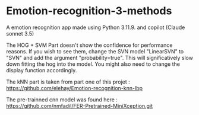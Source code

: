 # Emotion-recognition-3-methods
A emotion recognition app made using Python 3.11.9. and copilot (Claude sonnet 3.5)

The HOG + SVM Part doesn't show the confidence for performance reasons. If you wish to see them, change the SVN model "LinearSVN" to "SVN" and add the argument "probability=true". This will significatively slow down fitting the hog into the model. You might also need to change the display function accordingly.

The kNN part is taken from part one of this projet : https://github.com/elehay/Emotion-recognition-knn-lbp

The pre-trainned cnn model was found here : https://github.com/nmfadil/FER-Pretrained-MiniXception.git
